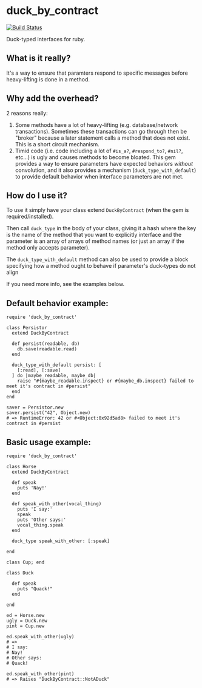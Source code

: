 # duck_by_contract

[![Build Status](https://travis-ci.org/mjgpy3/duck_by_contract.svg?branch=master)](https://travis-ci.org/mjgpy3/duck_by_contract)

Duck-typed interfaces for ruby.

## What is it really?

It's a way to ensure that paramters respond to specific messages before heavy-lifting is done in a method.

## Why add the overhead?

2 reasons really:
 1. Some methods have a lot of heavy-lifting (e.g. database/network transactions). Sometimes these transactions can go through then be "broker" because a later statement calls a method that does not exist. This is a short circuit mechanism.
 2. Timid code (i.e. code including a lot of `#is_a?`, `#respond_to?`, `#nil?`, etc...) is ugly and causes methods to become bloated. This gem provides a way to ensure parameters have expected behaviors _without_ convolution, and it also provides a mechanism (`duck_type_with_default`) to provide default behavior when interface parameters are not met.

## How do I use it?

To use it simply have your class extend `DuckByContract` (when the gem is required/installed).

Then call `duck_type` in the body of your class, giving it a hash where the key is the name of the method that you want to explicitly interface and the parameter is an array of arrays of method names (or just an array if the method only accepts parameter).

The `duck_type_with_default` method can also be used to provide a block specifying how a method ought to behave if parameter's duck-types do not align

If you need more info, see the examples below.

## Default behavior example:
```
require 'duck_by_contract'

class Persistor
  extend DuckByContract

  def persist(readable, db)
    db.save(readable.read)
  end

  duck_type_with_default persist: [
    [:read], [:save]
  ] do |maybe_readable, maybe_db|
    raise "#{maybe_readable.inspect} or #{maybe_db.inspect} failed to meet it's contract in #persist"
  end
end

saver = Persistor.new
saver.persist("42", Object.new)
# => RuntimeError: 42 or #<Object:0x92d5ad8> failed to meet it's contract in #persist
```

## Basic usage example:
```
require 'duck_by_contract'

class Horse
  extend DuckByContract

  def speak
    puts 'Nay!'
  end

  def speak_with_other(vocal_thing)
    puts 'I say:'
    speak
    puts 'Other says:'
    vocal_thing.speak
  end

  duck_type speak_with_other: [:speak]

end

class Cup; end

class Duck

  def speak
    puts "Quack!"
  end

end

ed = Horse.new
ugly = Duck.new
pint = Cup.new

ed.speak_with_other(ugly)
# =>
# I say:
# Nay!
# Other says:
# Quack!

ed.speak_with_other(pint)
# => Raises "DuckByContract::NotADuck"
```
